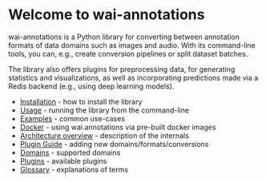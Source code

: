 # Welcome to wai-annotations

wai-annotations is a Python library for converting between annotation formats of data domains such as 
images and audio. With its command-line tools, you can, e.g., create conversion pipelines or split
dataset batches.

The library also offers plugins for preprocessing data, for generating statistics and visualizations, 
as well as incorporating predictions made via a Redis backend (e.g., using deep learning models).

* [Installation](install.md) - how to install the library
* [Usage](usage.md) - running the library from the command-line
* [Examples](examples_overview.md) - common use-cases
* [Docker](docker.md) - using wai.annotations via pre-built docker images
* [Architecture overview](architecture_overview.md) - description of the internals 
* [Plugin Guide](plugin.md) - adding new domains/formats/conversions
* [Domains](domains.md) - supported domains
* [Plugins](plugins.md) - available plugins
* [Glossary](glossary.md) - explanations of terms

